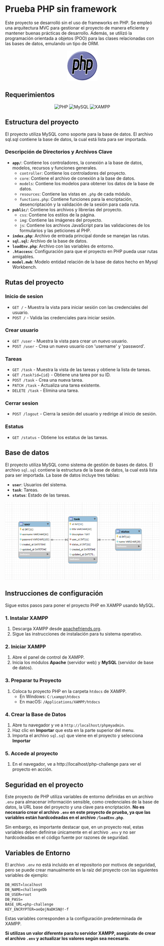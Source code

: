 # Prueba PHP sin framework
Este proyecto se desarrolló sin el uso de frameworks en PHP. Se empleó una arquitectura MVC para gestionar el proyecto de manera eficiente y mantener buenas prácticas de desarrollo. Además, se utilizó la programación orientada a objetos (POO) para las clases relacionadas con las bases de datos, emulando un tipo de ORM.
<div style="text-align: center;">
<img src="./public/img/php-logo.svg" alt="php-logo" width="100" height="100">
</div>

## Requerimientos
<div style="text-align: center;">
  <img src="https://img.shields.io/badge/PHP%20>%208-4F5D95?style=flat-square&logo=PHP&logoColor=white" alt="PHP">
  <img src="https://img.shields.io/badge/MySQL-4479A1?style=flat-square&logo=MySQL&logoColor=white" alt="MySQL">
  <img src="https://img.shields.io/badge/XAMPP-6C6C6C?style=flat-square&logo=XAMPP&logoColor=white" alt="XAMPP">
</div>

## Estructura del proyecto
El proyecto utiliza MySQL como soporte para la base de datos. El archivo sql.sql contiene la base de datos, la cual está lista para ser importada.

### Descripción de Directorios y Archivos Clave

- **`app/`**: Contiene los controladores, la conexión a la base de datos, modelos, recursos y funciones generales.
  - `controller`: Contiene los controladores del proyecto.
  - `core`: Contiene el archivo de conexión a la base de datos.
  - `models`: Contiene los modelos para obtener los datos de la base de datos.
  - `resources`: Contiene las vistas en `.php` de cada módulo.
  - `functions.php`: Contiene funciones para la encriptación, desencriptación y la validación de la sesión para cada ruta.
- **`public/`**: Contiene los archivos y librerías del proyecto.
  - `css`: Contiene los estilos de la página.
  - `img`: Contiene las imágenes del proyecto.
  - `js`: Contiene los archivos JavaScript para las validaciones de los formularios y las peticiones al PHP.
- **`index.php`**: Archivo de entrada principal donde se manejan las rutas.
- **`sql.sql`**: Archivo de la base de datos.
- **`loadEnv.php`**: Archivo con las variables de entorno.
- **`.htaccess`**: Configuración para que el proyecto en PHP pueda usar rutas amigables.
- **`model.mwb`**: Modelo entidad relación de la base de datos hecho en Mysql Workbench.
  



## Rutas del proyecto
### Inicio de sesion
- `GET /` - Muestra la vista para iniciar sesión con las credenciales del usuario.
- `POST /` - Valida las credenciales para iniciar sesión.
### Crear usuario
- `GET /user` - Muestra la vista para crear un nuevo usuario.
- `POST /user` - Crea un nuevo usuario con 'username' y 'password'.
  
### Tareas
- `GET /task` - Muestra la vista de las tareas y obtiene la lista de tareas.
- `GET /task?id={id}` - Obtiene una tarea por su ID.
- `POST /task` - Crea una nueva tarea.
- `PATCH /task` - Actualiza una tarea existente.
- `DELETE /task` - Elimina una tarea.

### Cerrar sesion
- `POST /logout` - Cierra la sesión del usuario y redirige al inicio de sesión.

### Estatus
- `GET /status` - Obtiene los estatus de las tareas.


## Base de datos 
El proyecto utiliza MySQL como sistema de gestión de bases de datos. El archivo `sql.sql` contiene la estructura de la base de datos, la cual está lista para ser importada. La base de datos incluye tres tablas:

- **`user`**: Usuarios del sistema.
- **`task`**: Tareas.
- **`status`**: Estado de las tareas.

![db](./public/img/db.png)


## Instrucciones de configuración

Sigue estos pasos para poner el proyecto PHP en XAMPP usando MySQL.

### 1. Instalar XAMPP

1. Descarga XAMPP desde [apachefriends.org](https://www.apachefriends.org/es/index.html).
2. Sigue las instrucciones de instalación para tu sistema operativo.

### 2. Iniciar XAMPP

1. Abre el panel de control de XAMPP.
2. Inicia los módulos **Apache** (servidor web) y **MySQL** (servidor de base de datos).

### 3. Preparar tu Proyecto

1. Coloca tu proyecto PHP en la carpeta `htdocs` de XAMPP.
   - En Windows: `C:\xampp\htdocs`
   - En macOS: `/Applications/XAMPP/htdocs`

### 4. Crear la Base de Datos

1. Abre tu navegador y ve a `http://localhost/phpmyadmin`.
2. Haz clic en **Importar** que esta en la parte superior del menu.
3. Importa el archivo `sql.sql` que viene en el proyecto y selecciona **Importar**
### 5. Accede al proyecto
1. En el navegador, ve a http://localhost/php-challenge para ver el proyecto en acción.

## Seguridad en el proyecto

Este proyecto de PHP utiliza variables de entorno definidas en un archivo `.env` para almacenar información sensible, como credenciales de la base de datos, la URL base del proyecto y una clave para encriptación. **No es necesario crear el archivo `.env` en este proyecto de prueba, ya que las variables están hardcodeadas en el archivo `/loadEnv.php`**. 

Sin embargo, es importante destacar que, en un proyecto real, estas variables deben definirse únicamente en el archivo `.env` y no ser hardcodeadas en el código fuente por razones de seguridad.

## Variables de Entorno

El archivo `.env` no está incluido en el repositorio por motivos de seguridad, pero se puede crear manualmente en la raíz del proyecto con las siguientes variables de ejemplo:


```env
DB_HOST=localhost
DB_NAME=challengeDb
DB_USER=root
DB_PASS=
BASE_URL=php-challenge
KEY_ENCRYPTER=aeQejNaDKSN@!-f
```

Estas variables corresponden a la configuración predeterminada de XAMPP. 

**Si utilizas un valor diferente para tu servidor XAMPP, asegúrate de crear el archivo `.env` y actualizar los valores según sea necesario.**
